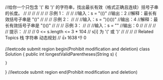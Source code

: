 //给你一个只包含 '(' 和 ')' 的字符串，找出最长有效（格式正确且连续）括号子串的长度。 
//
// 
//
// 
// 
// 示例 1： 
//
// 
//输入：s = "(()"
//输出：2
//解释：最长有效括号子串是 "()"
// 
//
// 示例 2： 
//
// 
//输入：s = ")()())"
//输出：4
//解释：最长有效括号子串是 "()()"
// 
//
// 示例 3： 
//
// 
//输入：s = ""
//输出：0
// 
//
// 
//
// 提示： 
//
// 
// 0 <= s.length <= 3 * 104 
// s[i] 为 '(' 或 ')' 
// 
// 
// 
// Related Topics 栈 字符串 动态规划 
// 👍 1638 👎 0


//leetcode submit region begin(Prohibit modification and deletion)
class Solution {
    public int longestValidParentheses(String s) {

    }
}
//leetcode submit region end(Prohibit modification and deletion)
